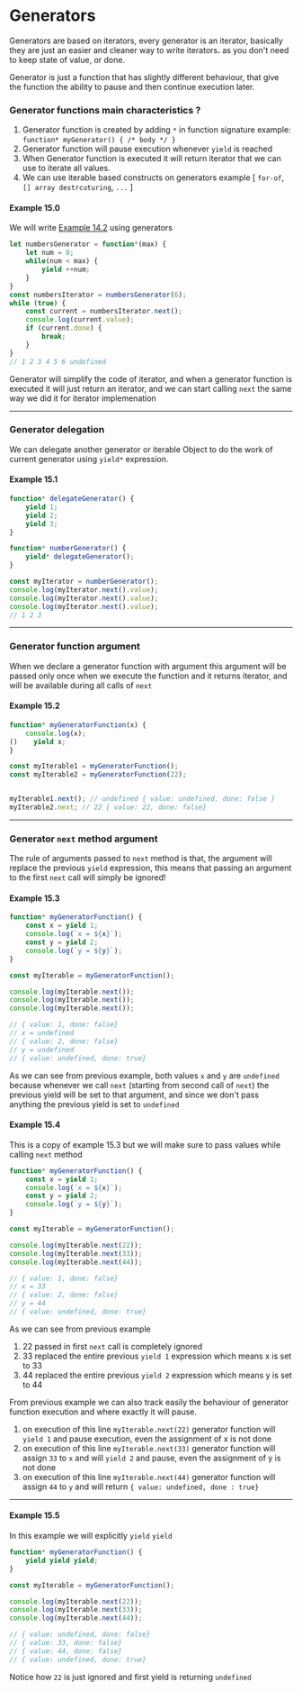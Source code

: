 # Generators

Generators are based on iterators, every generator is an iterator, basically they are just an easier and cleaner way to write iterators، as you don't need to keep state of value, or done.

Generator is just a function that has slightly different behaviour, that give the function the ability to pause and then continue execution later.

### Generator functions main characteristics ?

1. Generator function is created by adding `*` in function signature example: `function* myGenerator() { /* body */ }`
2. Generator function will pause execution whenever `yield` is reached
3. When Generator function is executed it will return iterator that we can use to iterate all values.
4. We can use iterable based constructs on generators example [ `for-of`, `[] array destrcuturing`, `...` ]

#### Example 15.0

We will write [Example 14.2](iterators.md#example-142) using generators

```javascript
let numbersGenerator = function*(max) {
    let num = 0;
    while(num < max) {
        yield ++num;
    }
}
const numbersIterator = numbersGenerator(6);
while (true) {
    const current = numbersIterator.next();
    console.log(current.value);
    if (current.done) {
        break;
    }
}
// 1 2 3 4 5 6 undefined
```

Generator will simplify the code of iterator, and when a generator function is executed it will just return an iterator, and we can start calling `next` the same way we did it for iterator implemenation

---

### Generator delegation

We can delegate another generator or iterable Object to do the work of current generator using `yield*` expression.

#### Example 15.1

```javascript
function* delegateGenerator() {
    yield 1;
    yield 2;
    yield 3;
}

function* numberGenerator() {
    yield* delegateGenerator();
}

const myIterator = numberGenerator();
console.log(myIterator.next().value);
console.log(myIterator.next().value);
console.log(myIterator.next().value);
// 1 2 3
```

---

### Generator function argument

When we declare a generator function with argument this argument will be passed only once when we execute the function and it returns iterator, and will be available during all calls of `next`

#### Example 15.2

```javascript
function* myGeneratorFunction(x) {
    console.log(x);
()    yield x;
}

const myIterable1 = myGeneratorFunction();
const myIterable2 = myGeneratorFunction(22);


myIterable1.next(); // undefined { value: undefined, done: false }
myIterable2.next; // 22 { value: 22, done: false}
```

---

### Generator `next` method argument

The rule of arguments passed to `next` method is that, the argument will replace the previous `yield` expression, this means that passing an argument to the first `next` call will simply be ignored!

#### Example 15.3

```javascript
function* myGeneratorFunction() {
    const x = yield 1;
    console.log(`x = ${x}`);
    const y = yield 2;
    console.log(`y = ${y}`);
}

const myIterable = myGeneratorFunction();

console.log(myIterable.next());
console.log(myIterable.next());
console.log(myIterable.next());

// { value: 1, done: false}
// x = undefined
// { value: 2, done: false}
// y = undefined
// { value: undefined, done: true}
```

As we can see from previous example, both values `x` and `y` are `undefined` because whenever we call `next` (starting from second call of `next`) the previous yield will be set to that argument, and since we don't pass anything the previous yield is set to `undefined`

#### Example 15.4

This is a copy of example 15.3 but we will make sure to pass values while calling `next` method

```javascript
function* myGeneratorFunction() {
    const x = yield 1;
    console.log(`x = ${x}`);
    const y = yield 2;
    console.log(`y = ${y}`);
}

const myIterable = myGeneratorFunction();

console.log(myIterable.next(22));
console.log(myIterable.next(33));
console.log(myIterable.next(44));

// { value: 1, done: false}
// x = 33
// { value: 2, done: false}
// y = 44
// { value: undefined, done: true}
```

As we can see from previous example

1. 22 passed in first `next` call is completely ignored
2. 33 replaced the entire previous `yield 1` expression which means x is set to 33
3. 44 replaced the entire previous `yield 2` expression which means y is set to 44

From previous example we can also track easily the behaviour of generator function execution and where exactly it will pause.

1. on execution of this line `myIterable.next(22)` generator function will `yield 1` and pause execution, even the assignment of x is not done
2. on execution of this line `myIterable.next(33)` generator function will assign `33` to `x` and will `yield 2` and pause, even the assignment of y is not done
3. on execution of this line `myIterable.next(44)` generator function will assign `44` to `y` and will return `{ value: undefined, done : true}`

---

#### Example 15.5

In this example we will explicitly `yield` `yield`

```javascript
function* myGeneratorFunction() {
    yield yield yield;
}

const myIterable = myGeneratorFunction();

console.log(myIterable.next(22));
console.log(myIterable.next(33));
console.log(myIterable.next(44));

// { value: undefined, done: false}
// { value: 33, done: false}
// { value: 44, done: false}
// { value: undefined, done: true}
```

Notice how `22` is just ignored and first yield is returning `undefined`

